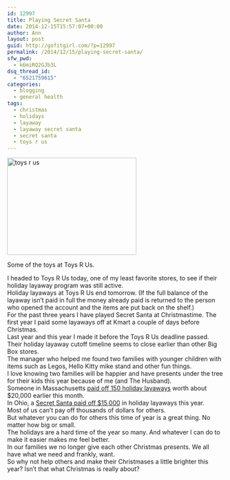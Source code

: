 ```yaml
---
id: 12997
title: Playing Secret Santa
date: 2014-12-15T15:57:07+00:00
author: Ann
layout: post
guid: http://gofitgirl.com/?p=12997
permalink: /2014/12/15/playing-secret-santa/
sfw_pwd:
  - k6miRQ2GJb3L
dsq_thread_id:
  - "6521759615"
categories:
  - blogging
  - general health
tags:
  - christmas
  - holidays
  - layaway
  - layaway secret santa
  - secret santa
  - toys r us
---
```

<div id="attachment_12999" style="width: 310px" class="wp-caption alignleft">
  <a href="http://gofitgirl.com/2014/12/playing-secret-santa/photo-236/" rel="attachment wp-att-12999"><img class="size-medium wp-image-12999" src="http://gofitgirl.com/wp-content/uploads/2014/12/photo-236-300x225.jpg" alt="toys r us" width="300" height="225" /></a>
  
  <p class="wp-caption-text">
    Some of the toys at Toys R Us.
  </p>
</div>

  
I headed to Toys R Us today, one of my least favorite stores, to see if their holiday layaway program was still active.  
Holiday layaways at Toys R Us end tomorrow. (If the full balance of the layaway isn&#8217;t paid in full the money already paid is returned to the person who opened the account and the items are put back on the shelf.)  
For the past three years I have played Secret Santa at Christmastime. The first year I paid some layaways off at Kmart a couple of days before Christmas.  
Last year and this year I made it before the Toys R Us deadline passed. Their holiday layaway cutoff timeline seems to close earlier than other Big Box stores.  
The manager who helped me found two families with younger children with items such as Legos, Hello Kitty mike stand and other fun things.  
I love knowing two families will be happier and have presents under the tree for their kids this year because of me (and The Husband).  
Someone in Massachusetts [paid off 150 holiday layaways](http://www.necn.com/news/new-england/Person-Pays-Off-Layaway-Accounts-for-Over-150-People-285485661.html) worth about $20,000 earlier this month.  
In Ohio, a [Secret Santa paid off $15,000](http://consumerist.com/2014/12/05/secret-santa-gifts-15k-to-pay-for-strangers-walmart-layaway-items/) in holiday layaways this year.  
Most of us can&#8217;t pay off thousands of dollars for others.  
But whatever you can do for others this time of year is a great thing. No matter how big or small.  
The holidays are a hard time of the year so many. And whatever I can do to make it easier makes me feel better.  
In our families we no longer give each other Christmas presents. We all have what we need and frankly, want.  
So why not help others and make their Christmases a little brighter this year? Isn&#8217;t that what Christmas is really about?